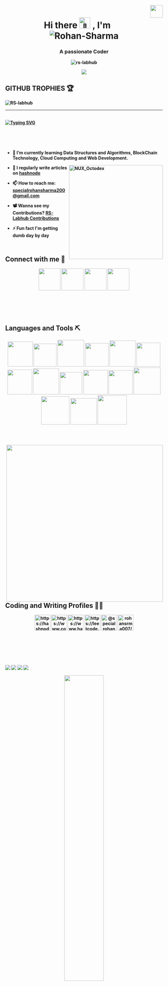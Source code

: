 <img align="right" width="40px" src="![RS LOGO](https://github.com/RS-labhub/RS-Labhub/assets/117426013/06498501-5e6b-432b-8f7a-0af7c9796a3e)">

<h1 align="center"><b>Hi there<b><picture>
  <source srcset="https://fonts.gstatic.com/s/e/notoemoji/latest/1f44b/512.webp" type="image/webp">
  <img src="https://fonts.gstatic.com/s/e/notoemoji/latest/1f44b/512.gif" alt="👋" width="35" height="35">
</picture>, I'm <br><img src="https://i.ibb.co/TW1bc2D/Rohan-Sharma.gif" alt="Rohan-Sharma" border="0"></h1>

<h3 align="center">A passionate Coder</h3>


<p align="center"> <img src="https://komarev.com/ghpvc/?username=rs-labhub&label=Profile%20views&color=0e75b6&style=flat" alt="rs-labhub" /> </p>

<p align="center">
  <a href="https://readme.andyruwruw.com/api/now-playing?open">
    <img src="https://raw.githubusercontent.com/andyruwruw/andyruwruw/master/example/now-playing.svg">
  </a>
</p>

## **GITHUB TROPHIES** 🏆
<img src="https://github-profile-trophy.vercel.app/?username=RS-labhub&theme=onedark&column=-1&margin-w=8&no-frame=true&no-bg=true" alt="RS-labhub" /></a>

<hr>

<br>

<span align="center">
	<a href="https://git.io/typing-svg"><img src="https://readme-typing-svg.demolab.com?font=Fira+Code&weight=600&size=30&duration=3000&pause=100&color=660099&background=FFFFFF&center=true&multiline=true&random=false&width=700&height=80&lines=A+nerd+who+is+trying+to+learn+;something+new+everyday+%F0%9F%98%81" alt="Typing SVG" /></a>
</span>

<br><br><br>

<span align="left">

- 🌱 I’m currently learning **Data Structures and Algorithms, BlockChain Technology, Cloud Computing** and **Web Development**.

<img align="right" src="https://user-images.githubusercontent.com/74038190/212741999-016fddbd-617a-4448-8042-0ecf907aea25.gif" width="300" alt="NUX_Octodex">

- 📝 I regularly write articles on [hashnode](https://hashnode.com/@rrs007)

- 📫 How to reach me: **specialrohansharma200@gmail.com**

- 📽️ Wanna see my Contributions? [RS-Labhub Contributions](https://github.com/RS-labhub?tab=repositories)

- ⚡ Fun fact **I'm getting dumb day by day**

</span>

<h2 align="left"><br>Connect with me 🧟</h3>
<p align="center">
    <a href="https://linkedin.com/in/rohan-sharma-9386rs" target="blank"><img src="https://user-images.githubusercontent.com/74038190/235294012-0a55e343-37ad-4b0f-924f-c8431d9d2483.gif" width="70"></a>
    <a href="https://twitter.com/rrs00179" target="blank"><img src="https://github.com/Anmol-Baranwal/Cool-GIFs-For-GitHub/assets/74038190/cc4fe88c-7f7a-41d8-b449-34b7a178c1c6" width="70"></a>
    <a href="https://instagram.com/r_rohan__._" target="blank"><img src="https://user-images.githubusercontent.com/74038190/235294013-a33e5c43-a01c-43f6-b44d-a406d8b4ab75.gif" width="70"></a>
    <a href="https://discord.gg/rohansrma" target="blank"><img src="https://user-images.githubusercontent.com/74038190/235294015-47144047-25ab-417c-af1b-6746820a20ff.gif" width="70"></a>
</p>

<br><br>

<h2 align="left"><br>Languages and Tools ⛏️</h3>
    <p align="center">
        <!--<a href="https://aws.amazon.com" target="_blank" rel="noreferrer"> <img src="https://raw.githubusercontent.com/devicons/devicon/master/icons/amazonwebservices/amazonwebservices-original-wordmark.svg" alt="aws" width="40" height="40"/> </a> <a href="https://azure.microsoft.com/en-in/" target="_blank" rel="noreferrer"> <img src="https://www.vectorlogo.zone/logos/microsoft_azure/microsoft_azure-icon.svg" alt="azure" width="40" height="40"/> </a> <a href="https://www.blender.org/" target="_blank" rel="noreferrer"> <img src="https://download.blender.org/branding/community/blender_community_badge_white.svg" alt="blender" width="40" height="40"/> </a> <a href="https://getbootstrap.com" target="_blank" rel="noreferrer"> <img src="https://raw.githubusercontent.com/devicons/devicon/master/icons/bootstrap/bootstrap-plain-wordmark.svg" alt="bootstrap" width="40" height="40"/> </a> <a href="https://www.cprogramming.com/" target="_blank" rel="noreferrer"> <img src="https://raw.githubusercontent.com/devicons/devicon/master/icons/c/c-original.svg" alt="c" width="40" height="40"/> </a> <a href="https://www.w3schools.com/cpp/" target="_blank" rel="noreferrer"> <img src="https://raw.githubusercontent.com/devicons/devicon/master/icons/cplusplus/cplusplus-original.svg" alt="cplusplus" width="40" height="40"/> </a> <a href="https://www.w3schools.com/css/" target="_blank" rel="noreferrer"> <img src="https://raw.githubusercontent.com/devicons/devicon/master/icons/css3/css3-original-wordmark.svg" alt="css3" width="40" height="40"/> </a> <a href="https://www.figma.com/" target="_blank" rel="noreferrer"> <img src="https://www.vectorlogo.zone/logos/figma/figma-icon.svg" alt="figma" width="40" height="40"/> </a> <a href="https://cloud.google.com" target="_blank" rel="noreferrer"> <img src="https://www.vectorlogo.zone/logos/google_cloud/google_cloud-icon.svg" alt="gcp" width="40" height="40"/> </a> <a href="https://git-scm.com/" target="_blank" rel="noreferrer"> <img src="https://www.vectorlogo.zone/logos/git-scm/git-scm-icon.svg" alt="git" width="40" height="40"/> </a> <a href="https://www.w3.org/html/" target="_blank" rel="noreferrer"> <img src="https://raw.githubusercontent.com/devicons/devicon/master/icons/html5/html5-original-wordmark.svg" alt="html5" width="40" height="40"/> </a> <a href="https://developer.mozilla.org/en-US/docs/Web/JavaScript" target="_blank" rel="noreferrer"> <img src="https://raw.githubusercontent.com/devicons/devicon/master/icons/javascript/javascript-original.svg" alt="javascript" width="40" height="40"/> </a> <a href="https://www.python.org" target="_blank" rel="noreferrer"> <img src="https://raw.githubusercontent.com/devicons/devicon/master/icons/python/python-original.svg" alt="python" width="40" height="40"/> </a> <a href="https://www.rust-lang.org" target="_blank" rel="noreferrer"> <img src="https://raw.githubusercontent.com/devicons/devicon/master/icons/rust/rust-plain.svg" alt="rust" width="40" height="40"/> </a> <a href="https://unity.com/" target="_blank" rel="noreferrer"> <img src="https://www.vectorlogo.zone/logos/unity3d/unity3d-icon.svg" alt="unity" width="40" height="40"/> </a>--> 
        </p>
</h3>

<div align="center">
    <img src="https://github.com/Anmol-Baranwal/Cool-GIFs-For-GitHub/assets/74038190/29fd6286-4e7b-4d6c-818f-c4765d5e39a9" width="80">
    <img src="https://github.com/Anmol-Baranwal/Cool-GIFs-For-GitHub/assets/74038190/67f477ed-6624-42da-99f0-1a7b1a16eecb" width="73">
    <img src="https://user-images.githubusercontent.com/74038190/212257454-16e3712e-945a-4ca2-b238-408ad0bf87e6.gif" width="85">
    <img src="https://user-images.githubusercontent.com/74038190/212257460-738ff738-247f-4445-a718-cdd0ca76e2db.gif" width="75">
    <img src="https://github.com/Anmol-Baranwal/Cool-GIFs-For-GitHub/assets/74038190/398b19b1-9aae-4c1f-8bc0-d172a2c08d68" width="83">
    <img src="https://github.com/Anmol-Baranwal/Cool-GIFs-For-GitHub/assets/74038190/1a797f46-efe4-41e6-9e75-5303e1bbcbfa" width="76">
    <img src="https://user-images.githubusercontent.com/74038190/212257472-08e52665-c503-4bd9-aa20-f5a4dae769b5.gif" width="79">
    <img src="https://user-images.githubusercontent.com/74038190/212257468-1e9a91f1-b626-4baa-b15d-5c385dfa7ed2.gif" width="83">
    <img src="https://user-images.githubusercontent.com/74038190/212257465-7ce8d493-cac5-494e-982a-5a9deb852c4b.gif" width="71">
    <img src="https://user-images.githubusercontent.com/74038190/212257467-871d32b7-e401-42e8-a166-fcfd7baa4c6b.gif" width="78">
    <img src="https://user-images.githubusercontent.com/74038190/212280805-9bcb336b-8c55-46a8-abf8-ff286ab55472.gif" width="77">
    <img src="https://user-images.githubusercontent.com/74038190/212280823-79088828-a258-4a4d-8d6c-96315d5a07af.gif" width="86">
    <img src="https://user-images.githubusercontent.com/74038190/212281775-b468df30-4edc-4bf8-a4ee-f52e1aaddc86.gif" width="90">
    <img src="https://github.com/Anmol-Baranwal/Cool-GIFs-For-GitHub/assets/74038190/3c16d4f2-b757-4c70-8f42-43d5dddd2c36" width="84">
    <img src="https://github.com/Anmol-Baranwal/Cool-GIFs-For-GitHub/assets/74038190/e0d299f2-767c-4c21-bd49-90f2a19f1a78" width="93"> 
</div>

<br><br>

<img align="right" src="https://github.com/Anmol-Baranwal/Cool-GIFs-For-GitHub/assets/74038190/9d0fd0c4-5c7f-4122-b884-64a1e1685d2d" width="500">

<br><br>

<h2 align="left">Coding and Writing Profiles 🧑‍💻</h2>
<p align="center">
    <a href="https://hashnode.com/https://hashnode.com/@rrs007" target="blank"><img align="center" src="https://raw.githubusercontent.com/rahuldkjain/github-profile-readme-generator/master/src/images/icons/Social/hashnode.svg" alt="https://hashnode.com/@rrs007" width="50" /></a>
    <a href="https://www.codechef.com/users/rohansrma" target="blank"><img align="center" src="https://cdn.jsdelivr.net/npm/simple-icons@3.1.0/icons/codechef.svg" alt="https://www.codechef.com/users/rohansrma" width="50" /></a>
    <a href="https://www.hackerrank.com/profile/specialrohansha1" target="blank"><img align="center" src="https://raw.githubusercontent.com/rahuldkjain/github-profile-readme-generator/master/src/images/icons/Social/hackerrank.svg" alt="https://www.hackerrank.com/profile/specialrohansha1" width="50" /></a>
    <a href="https://www.leetcode.com/rohansrma/" target="blank"><img align="center" src="https://raw.githubusercontent.com/rahuldkjain/github-profile-readme-generator/master/src/images/icons/Social/leet-code.svg" alt="https://leetcode.com/rohansrma/" width="50" /></a>
    <a href="https://www.hackerearth.com/@specialrohansharma200" target="blank"><img align="center" src="https://raw.githubusercontent.com/rahuldkjain/github-profile-readme-generator/master/src/images/icons/Social/hackerearth.svg" alt="@specialrohansharma200" width="50" /></a>
    <a href="https://auth.geeksforgeeks.org/user/rohansrma007/profile/" target="blank"><img align="center" src="https://raw.githubusercontent.com/rahuldkjain/github-profile-readme-generator/master/src/images/icons/Social/geeks-for-geeks.svg" alt="rohansrma007/profile/" width="50" /></a>
</p>

<br><br>

<!-- <p><br><img align="left" src="https://github-readme-stats.vercel.app/api/top-langs?username=rs-labhub&show_icons=true&locale=en&layout=compact" alt="rs-labhub" />
</p>

<p><br>&nbsp;<img align="center" src="https://github-readme-stats.vercel.app/api?username=rs-labhub&show_icons=true&locale=en" alt="rs-labhub" />
</p>

<p><br><img align="right" src="https://github-readme-streak-stats.herokuapp.com/?user=rs-labhub&" alt="rs-labhub" />
</p> -->

<br><br>


![](http://github-profile-summary-cards.vercel.app/api/cards/repos-per-language?username=RS-labhub&theme=vue)
![](http://github-profile-summary-cards.vercel.app/api/cards/most-commit-language?username=RS-labhub&theme=vue)
![](http://github-profile-summary-cards.vercel.app/api/cards/stats?username=RS-labhub&theme=vue)
![](http://github-profile-summary-cards.vercel.app/api/cards/productive-time?username=RS-labhub&theme=vue&utcOffset=8)

<div align="center">
    <img src="https://stats.quine.sh/RohanSrma/github?theme=light" width="50%" />
    <img src="https://stats.quine.sh/RohanSrma/dependencies?theme=light" width="50%" />
</div>

![](http://github-profile-summary-cards.vercel.app/api/cards/profile-details?username=RS-labhub&theme=swift)

[![Rohan's github activity graph](https://github-readme-activity-graph.vercel.app/graph?username=RS-labhub&theme=react)](https://github.com/RS-labhub/RS-Labhub/github-readme-activity-graph)
